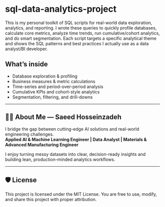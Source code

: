 # sql-data-analytics-project

This is my personal toolkit of SQL scripts for real-world data exploration, analytics, and reporting. I wrote these queries to quickly profile databases, calculate core metrics, analyze time trends, run cumulative/cohort analytics, and do smart segmentation. Each script targets a specific analytical theme and shows the SQL patterns and best practices I actually use as a data analyst/BI developer.

## What’s inside
- Database exploration & profiling
- Business measures & metric calculations
- Time-series and period-over-period analysis
- Cumulative KPIs and cohort-style analytics
- Segmentation, filtering, and drill-downs

---

## 🧑‍💻 About Me — Saeed Hosseinzadeh
I bridge the gap between cutting-edge AI solutions and real-world engineering challenges.  
**Applied AI & Machine Learning Engineer | Data Analyst | Materials & Advanced Manufacturing Engineer**

I enjoy turning messy datasets into clear, decision-ready insights and building lean, production-minded analytics workflows.

---

## 🛡️ License
This project is licensed under the MIT License. You are free to use, modify, and share this project with proper attribution.
